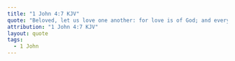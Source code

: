 ```yaml
---
title: "1 John 4:7 KJV"
quote: "Beloved, let us love one another: for love is of God; and every one that loveth is born of God, and knoweth God."
attribution: "1 John 4:7 KJV"
layout: quote
tags:
  - 1 John
---
```

